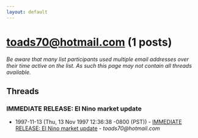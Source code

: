 ```yaml
---
layout: default
---
```


# toads70@hotmail.com (1 posts)

_Be aware that many list participants used multiple email addresses over their time active on the list. As such this page may not contain all threads available._

## Threads

### IMMEDIATE RELEASE:  El Nino market update
+ 1997-11-13 (Thu, 13 Nov 1997 12:36:38 -0800 (PST)) - [IMMEDIATE RELEASE:  El Nino market update](/archive/1997/11/86fd81492aedc5ea91d50778702b273869973b62019884344132ad016483f751) - _toads70@hotmail.com_

